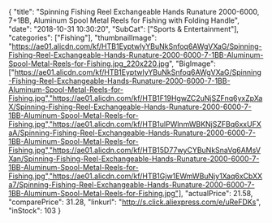 {
	"title": "Spinning Fishing Reel Exchangeable Hands Runature 2000-6000, 7+1BB,  Aluminum Spool Metal Reels for Fishing with Folding Handle",
	"date": "2018-10-31 10:30:20",
	"SubCat": ["Sports & Entertainment"],
	"categories": ["Fishing"],
	"thumbnailImage": "https://ae01.alicdn.com/kf/HTB1EyptwIyYBuNkSnfoq6AWgVXaG/Spinning-Fishing-Reel-Exchangeable-Hands-Runature-2000-6000-7-1BB-Aluminum-Spool-Metal-Reels-for-Fishing.jpg_220x220.jpg",
	"BigImage": ["https://ae01.alicdn.com/kf/HTB1EyptwIyYBuNkSnfoq6AWgVXaG/Spinning-Fishing-Reel-Exchangeable-Hands-Runature-2000-6000-7-1BB-Aluminum-Spool-Metal-Reels-for-Fishing.jpg","https://ae01.alicdn.com/kf/HTB1F19HgwZC2uNjSZFnq6yxZpXaX/Spinning-Fishing-Reel-Exchangeable-Hands-Runature-2000-6000-7-1BB-Aluminum-Spool-Metal-Reels-for-Fishing.jpg","https://ae01.alicdn.com/kf/HTB1ulPWlnmWBKNjSZFBq6xxUFXaA/Spinning-Fishing-Reel-Exchangeable-Hands-Runature-2000-6000-7-1BB-Aluminum-Spool-Metal-Reels-for-Fishing.jpg","https://ae01.alicdn.com/kf/HTB15D77wyCYBuNkSnaVq6AMsVXan/Spinning-Fishing-Reel-Exchangeable-Hands-Runature-2000-6000-7-1BB-Aluminum-Spool-Metal-Reels-for-Fishing.jpg","https://ae01.alicdn.com/kf/HTB1Gjw1EWmWBuNjy1Xaq6xCbXXa7/Spinning-Fishing-Reel-Exchangeable-Hands-Runature-2000-6000-7-1BB-Aluminum-Spool-Metal-Reels-for-Fishing.jpg"],
	"actualPrice": 21.58,
	"comparePrice": 31.28,
	"linkurl": "http://s.click.aliexpress.com/e/uReFDKs",
	"inStock": 103
}
